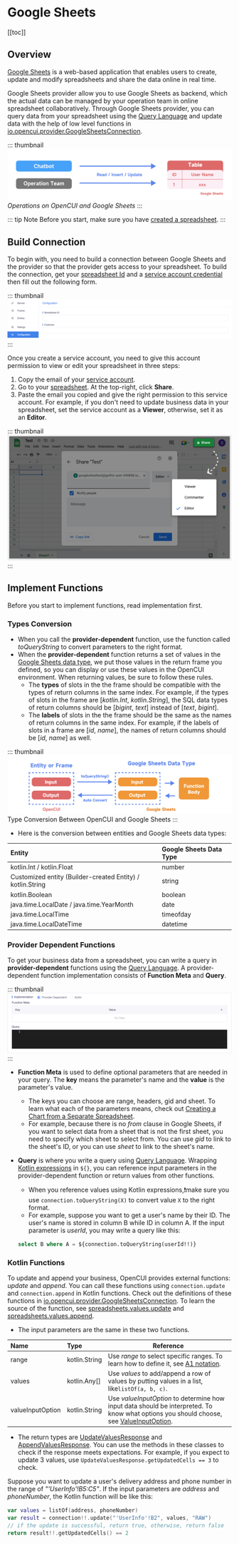# Google Sheets

[[toc]]

## Overview

[Google Sheets](https://www.google.com/sheets/about/#overview) is a web-based application that enables users to create, update and modify spreadsheets and share the data online in real time.

Google Sheets provider allow you to use Google Sheets as backend, which the actual data can be managed by your operation team in online spreadsheet collaboratively. Through Google Sheets provider, you can query data from your spreadsheet using the [Query Language](https://developers.google.com/chart/interactive/docs/querylanguage) and update data with the help of low level functions in [io.opencui.provider.GoogleSheetsConnection](https://build.opencui.io/org/633db11928e4f04b5f8443b4/agent/6340dea9815fc9881cbbbfe7/frame/6340dea9815fc9881cbbbfea).

::: thumbnail
![data management](/images/provider/googlesheets/data-management.png)
*Operations on OpenCUI and Google Sheets*
:::

::: tip Note
Before you start, make sure you have [created a spreadsheet](https://support.google.com/docs/answer/6000292?hl=en).
:::

## Build Connection

To begin with, you need to build a connection between Google Sheets and the provider so that the provider gets access to your spreadsheet. To build the connection, get your [spreadsheet Id](https://developers.google.com/sheets/api/guides/concepts#spreadsheet) and a [service account credential](https://developers.google.com/workspace/guides/create-credentials#service-account) then fill out the following form.

::: thumbnail
![connection](/images/provider/googlesheets/connection.png)
:::

Once you create a service account, you need to give this account permission to view or edit your spreadsheet in three steps:
1. Copy the email of your [service account](https://console.cloud.google.com/iam-admin/serviceaccounts).
2. Go to your [spreadsheet](https://docs.google.com/spreadsheets/u/0/). At the top-right, click **Share**.
3. Paste the email you copied and give the right permission to this service account. For example, if you don't need to update business data in your spreadsheet, set the service account as a **Viewer**, otherwise, set it as an **Editor**.

::: thumbnail
![permit](/images/provider/googlesheets/permit.png)
:::

## Implement Functions
Before you start to implement functions, read implementation first.

### Types Conversion

- When you call the **provider-dependent** function, use the function called _toQueryString_ to convert parameters to the right format.
- When the **provider-dependent** function returns a set of values in the [Google Sheets data type](https://developers.google.com/chart/interactive/docs/querylanguage#literals), we put those values in the return frame you defined, so you can display or use these values in the OpenCUI environment. When returning values, be sure to follow these rules.
  - The **types** of slots in the the frame should be compatible with the types of return columns in the same index. For example, if the types of slots in the frame are [_kotlin.Int_, _kotlin.String_], the SQL data types of return columns should be [_bigint_, _text_] instead of [_text_, _bigint_].
  - The **labels** of slots in the the frame should be the same as the names of return columns in the same index. For example, if the labels of slots in a frame are [_id_, _name_], the names of return columns should be [_id_, _name_] as well.

::: thumbnail
![conversion](/images/provider/googlesheets/conversion.png)
Type Conversion Between OpenCUI and Google Sheets
:::

- Here is the conversion between entities and Google Sheets data types:

| Entity                                                     | Google Sheets Data Type |   
|:-----------------------------------------------------------|:------------------------|
| kotlin.Int / kotlin.Float                                  | number                  |
| Customized entity (Builder-created Entity) / kotlin.String | string                  |
| kotlin.Boolean                                             | boolean                 |
| java.time.LocalDate / java.time.YearMonth                  | date                    |
| java.time.LocalTime                                        | timeofday               |
| java.time.LocalDateTime                                    | datetime                | 


### Provider Dependent Functions
To get your business data from a spreadsheet, you can write a query in **provider-dependent** functions using the [Query Language](https://developers.google.com/chart/interactive/docs/querylanguage). A provider-dependent function implementation consists of **Function Meta** and **Query**.

::: thumbnail
![provider-dependent-function](/images/provider/googlesheets/provider-dependent-function.png)
:::

- **Function Meta** is used to define optional parameters that are needed in your query. The **key** means the parameter's name and the **value** is the parameter's value.
  - The keys you can choose are range, headers, gid and sheet. To learn what each of the parameters means, check out [Creating a Chart from a Separate Spreadsheet](https://developers.google.com/chart/interactive/docs/spreadsheets#creating-a-chart-from-a-separate-spreadsheet).
  - For example, because there is no _from_ clause in Google Sheets, if you want to select data from a sheet that is not the first sheet, you need to specify which sheet to select from. You can use _gid_ to link to the sheet's ID, or you can use _sheet_ to link to the sheet's name.

- **Query** is where you write a query using [Query Language](https://developers.google.com/chart/interactive/docs/querylanguage). Wrapping [Kotlin expressions](../annotations/kotlinexpression.md) in `${}`, you can reference input parameters in the provider-dependent function or return values from other functions.
  - When you reference values using Kotlin expressions,:exclamation:make sure you use `connection.toQueryString(X)` to convert value `X` to the right format.
  - For example, suppose you want to get a user's name by their ID. The user's name is stored in column B while ID in column A. If the input parameter is _userId_, you may write a query like this:
  ```sql
  select B where A = ${connection.toQueryString(userId!!)}
  ```

### Kotlin Functions

To update and append your business, OpenCUI provides external functions: _update_ and _append_. You can call these functions using `connection.update` and `connection.append` in Kotlin functions. Check out the definitions of these functions in [io.opencui.provider.GoogleSheetsConnection](https://build.opencui.io/org/633db11928e4f04b5f8443b4/agent/6340dea9815fc9881cbbbfe7/frame/6340dea9815fc9881cbbbfea). To learn the source of the function, see [spreadsheets.values.update](https://developers.google.com/sheets/api/reference/rest/v4/spreadsheets.values/update) and [spreadsheets.values.append](https://developers.google.com/sheets/api/reference/rest/v4/spreadsheets.values/append).

- The input parameters are the same in these two functions. 

| Name             | Type                | Reference                                                                                                                                                                                                           |   
|:-----------------|:--------------------|---------------------------------------------------------------------------------------------------------------------------------------------------------------------------------------------------------------------|
| range            | kotlin.String       | Use _range_ to select specific ranges. To learn how to define it, see [A1 notation](https://developers.google.com/sheets/api/guides/concepts#cell).                                                                 |
| values           | kotlin.Any[]        | Use _values_ to add/append a row of values by putting values in a list, like`listOf(a, b, c)`.                                                                                                                      |
| valueInputOption | kotlin.String       | Use _valueInputOption_ to determine how input data should be interpreted. To know what options you should choose, see [ValueInputOption](https://developers.google.com/sheets/api/reference/rest/v4/ValueInputOption). |


- The return types are [UpdateValuesResponse](https://developers.google.com/resources/api-libraries/documentation/sheets/v4/java/latest/com/google/api/services/sheets/v4/model/UpdateValuesResponse.html#UpdateValuesResponse--) and  [AppendValuesResponse](https://developers.google.com/resources/api-libraries/documentation/sheets/v4/java/latest/com/google/api/services/sheets/v4/model/AppendValuesResponse.html#AppendValuesResponse--). You can use the methods in these classes to check if the response meets expectations. For example, if you expect to update 3 values, use `UpdateValuesResponse.getUpdatedCells == 3` to check.

Suppose you want to update a user's delivery address and phone number in the range of _"'UserInfo'!B5:C5"_. If the input parameters are _address_ and _phoneNumber_, the Kotlin function will be like this:
```kotlin
var values = listOf(address, phoneNumber)
var result = connection!!.update("'UserInfo'!B2", values, "RAW")
// if the update is successful, return true, otherwise, return false
return result!!.getUpdatedCells() == 2
```
